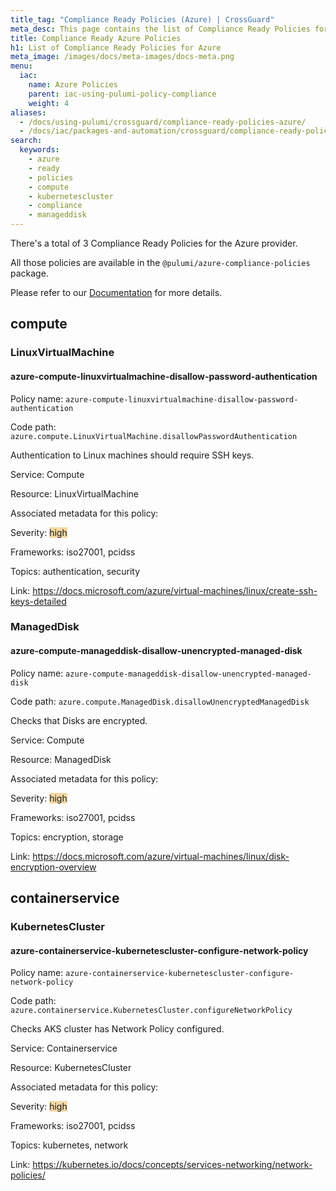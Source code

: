 ```yaml
---
title_tag: "Compliance Ready Policies (Azure) | CrossGuard"
meta_desc: This page contains the list of Compliance Ready Policies for Azure.
title: Compliance Ready Azure Policies
h1: List of Compliance Ready Policies for Azure
meta_image: /images/docs/meta-images/docs-meta.png
menu:
  iac:
    name: Azure Policies
    parent: iac-using-pulumi-policy-compliance
    weight: 4
aliases:
  - /docs/using-pulumi/crossguard/compliance-ready-policies-azure/
  - /docs/iac/packages-and-automation/crossguard/compliance-ready-policies-azure/
search:
  keywords:
    - azure
    - ready
    - policies
    - compute
    - kubernetescluster
    - compliance
    - manageddisk
---
```


There's a total of 3 Compliance Ready Policies for the Azure provider.

All those policies are available in the `@pulumi/azure-compliance-policies` package.

Please refer to our [Documentation](../compliance-ready-policies/#manual-installation) for more details.

## compute

### LinuxVirtualMachine

#### azure-compute-linuxvirtualmachine-disallow-password-authentication

Policy name: `azure-compute-linuxvirtualmachine-disallow-password-authentication`

Code path: `azure.compute.LinuxVirtualMachine.disallowPasswordAuthentication`

Authentication to Linux machines should require SSH keys.

Service: Compute

Resource: LinuxVirtualMachine

Associated metadata for this policy:

Severity: <span style='background-color: #F4D8A5;'>high</span>

Frameworks: iso27001, pcidss

Topics: authentication, security

Link: <https://docs.microsoft.com/azure/virtual-machines/linux/create-ssh-keys-detailed>

### ManagedDisk

#### azure-compute-manageddisk-disallow-unencrypted-managed-disk

Policy name: `azure-compute-manageddisk-disallow-unencrypted-managed-disk`

Code path: `azure.compute.ManagedDisk.disallowUnencryptedManagedDisk`

Checks that Disks are encrypted.

Service: Compute

Resource: ManagedDisk

Associated metadata for this policy:

Severity: <span style='background-color: #F4D8A5;'>high</span>

Frameworks: iso27001, pcidss

Topics: encryption, storage

Link: <https://docs.microsoft.com/azure/virtual-machines/linux/disk-encryption-overview>

## containerservice

### KubernetesCluster

#### azure-containerservice-kubernetescluster-configure-network-policy

Policy name: `azure-containerservice-kubernetescluster-configure-network-policy`

Code path: `azure.containerservice.KubernetesCluster.configureNetworkPolicy`

Checks AKS cluster has Network Policy configured.

Service: Containerservice

Resource: KubernetesCluster

Associated metadata for this policy:

Severity: <span style='background-color: #F4D8A5;'>high</span>

Frameworks: iso27001, pcidss

Topics: kubernetes, network

Link: <https://kubernetes.io/docs/concepts/services-networking/network-policies/>
